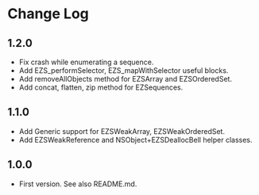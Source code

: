 
# Change Log

## 1.2.0

- Fix crash while enumerating a sequence.
- Add EZS_performSelector, EZS_mapWithSelector useful blocks.
- Add removeAllObjects method for EZSArray and EZSOrderedSet.
- Add concat, flatten, zip method for EZSequences.

## 1.1.0 

- Add Generic support for EZSWeakArray, EZSWeakOrderedSet.
- Add EZSWeakReference and NSObject+EZSDeallocBell helper classes.

## 1.0.0

- First version. See also README.md.
